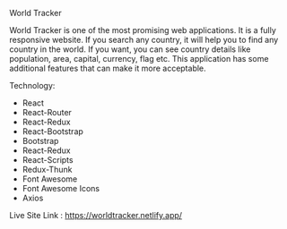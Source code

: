
World Tracker

World Tracker is one of the most promising web applications. It is a fully responsive website. If you search any country, it will help you to find any country in the world. If you want, you can see country details like population, area, capital,  currency, flag etc. This application has some additional features that can make it more acceptable. 


Technology: 
* React
* React-Router
* React-Redux
* React-Bootstrap
* Bootstrap
* React-Redux
* React-Scripts
* Redux-Thunk
* Font Awesome
* Font Awesome Icons
* Axios


Live Site Link : https://worldtracker.netlify.app/
